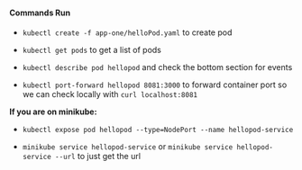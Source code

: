 #### Commands Run

* `kubectl create -f app-one/helloPod.yaml` to create pod

* `kubectl get pods` to get a list of pods

* `kubectl describe pod hellopod` and check the bottom section for events

* `kubectl port-forward hellopod 8081:3000` to forward container port so we can check locally with `curl localhost:8081`

**If you are on minikube:**

* `kubectl expose pod hellopod --type=NodePort --name hellopod-service`

* `minikube service hellopod-service` or `minikube service hellopod-service --url` to just get the url

